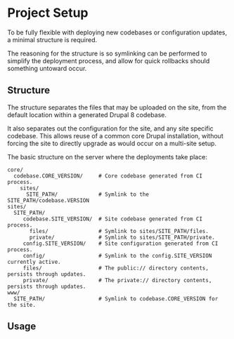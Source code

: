 # Project Setup

To be fully flexible with deploying new codebases or configuration updates, a minimal structure is required.

The reasoning for the structure is so symlinking can be performed to simplify the deployment process, and allow for quick rollbacks should something untoward occur.

## Structure

The structure separates the files that may be uploaded on the site, from the default location within a generated Drupal 8 codebase.

It also separates out the configuration for the site, and any site specific codebase. This allows reuse of a common core Drupal installation, without forcing the site to directly upgrade as would occur on a multi-site setup.

The basic structure on the server where the deployments take place:

```
core/
  codebase.CORE_VERSION/     # Core codebase generated from CI process.
    sites/
      SITE_PATH/             # Symlink to the SITE_PATH/codebase.VERSION
sites/
  SITE_PATH/
     codebase.SITE_VERSION/  # Site codebase generated from CI process.
       files/                # Symlink to sites/SITE_PATH/files.
       private/              # Symlink to sites/SITE_PATH/private.
     config.SITE_VERSION/    # Site configuration generated from CI process.
     config/                 # Symlink to the config.SITE_VERSION currently active.
     files/                  # The public:// directory contents, persists through updates.
     private/                # The private:// directory contents, persists through updates.
www/
  SITE_PATH/                 # Symlink to codebase.CORE_VERSION for the site.
```

## Usage

